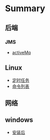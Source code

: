 # Summary

## 后端

### JMS

- [activeMq](afterEnd/JMS/activeMq.md)

## Linux

- [定时任务](linux/cron.md)
- [命令列表](linux/命令list.md)

## 网络

## windows

- [安装后](windows/afterInstall.md)
